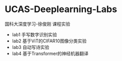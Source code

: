 # UCAS-Deeplearning-Labs
国科大深度学习-徐俊刚 课程实验
* lab1 手写数字识别实验
* lab2 基于ViT的CIFAR10图像分类实验
* lab3 自动写诗实验
* lab4 基于Transformer的神经机器翻译
